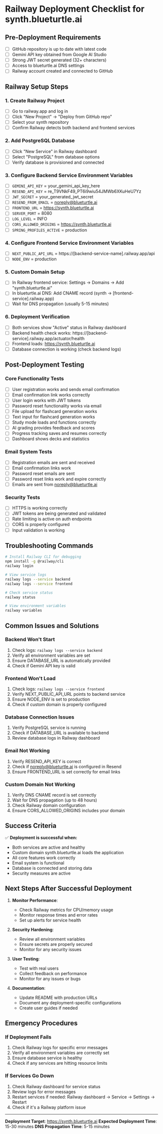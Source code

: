 # Railway Deployment Checklist for synth.blueturtle.ai

## Pre-Deployment Requirements

- [ ] GitHub repository is up to date with latest code
- [ ] Gemini API key obtained from Google AI Studio
- [ ] Strong JWT secret generated (32+ characters)
- [ ] Access to blueturtle.ai DNS settings
- [ ] Railway account created and connected to GitHub

## Railway Setup Steps

### 1. Create Railway Project
- [ ] Go to railway.app and log in
- [ ] Click "New Project" → "Deploy from GitHub repo"
- [ ] Select your synth repository
- [ ] Confirm Railway detects both backend and frontend services

### 2. Add PostgreSQL Database
- [ ] Click "New Service" in Railway dashboard
- [ ] Select "PostgreSQL" from database options
- [ ] Verify database is provisioned and connected

### 3. Configure Backend Service Environment Variables
- [ ] `GEMINI_API_KEY` = your_gemini_api_key_here
- [ ] `RESEND_API_KEY` = re_T9VNkF49_PT6i9wiu54JMWb6XKuHeU7Yz
- [ ] `JWT_SECRET` = your_generated_jwt_secret
- [ ] `RESEND_FROM_EMAIL` = noreply@blueturtle.ai
- [ ] `FRONTEND_URL` = https://synth.blueturtle.ai
- [ ] `SERVER_PORT` = 8080
- [ ] `LOG_LEVEL` = INFO
- [ ] `CORS_ALLOWED_ORIGINS` = https://synth.blueturtle.ai
- [ ] `SPRING_PROFILES_ACTIVE` = production

### 4. Configure Frontend Service Environment Variables
- [ ] `NEXT_PUBLIC_API_URL` = https://[backend-service-name].railway.app/api
- [ ] `NODE_ENV` = production

### 5. Custom Domain Setup
- [ ] In Railway frontend service: Settings → Domains → Add "synth.blueturtle.ai"
- [ ] In blueturtle.ai DNS: Add CNAME record (synth → [frontend-service].railway.app)
- [ ] Wait for DNS propagation (usually 5-15 minutes)

### 6. Deployment Verification
- [ ] Both services show "Active" status in Railway dashboard
- [ ] Backend health check works: https://[backend-service].railway.app/actuator/health
- [ ] Frontend loads: https://synth.blueturtle.ai
- [ ] Database connection is working (check backend logs)

## Post-Deployment Testing

### Core Functionality Tests
- [ ] User registration works and sends email confirmation
- [ ] Email confirmation link works correctly
- [ ] User login works with JWT tokens
- [ ] Password reset functionality works via email
- [ ] File upload for flashcard generation works
- [ ] Text input for flashcard generation works
- [ ] Study mode loads and functions correctly
- [ ] AI grading provides feedback and scores
- [ ] Progress tracking saves and resumes correctly
- [ ] Dashboard shows decks and statistics

### Email System Tests
- [ ] Registration emails are sent and received
- [ ] Email confirmation links work
- [ ] Password reset emails are sent
- [ ] Password reset links work and expire correctly
- [ ] Emails are sent from noreply@blueturtle.ai

### Security Tests
- [ ] HTTPS is working correctly
- [ ] JWT tokens are being generated and validated
- [ ] Rate limiting is active on auth endpoints
- [ ] CORS is properly configured
- [ ] Input validation is working

## Troubleshooting Commands

```bash
# Install Railway CLI for debugging
npm install -g @railway/cli
railway login

# View service logs
railway logs --service backend
railway logs --service frontend

# Check service status
railway status

# View environment variables
railway variables
```

## Common Issues and Solutions

### Backend Won't Start
1. Check logs: `railway logs --service backend`
2. Verify all environment variables are set
3. Ensure DATABASE_URL is automatically provided
4. Check if Gemini API key is valid

### Frontend Won't Load
1. Check logs: `railway logs --service frontend`
2. Verify NEXT_PUBLIC_API_URL points to backend service
3. Ensure NODE_ENV is set to production
4. Check if custom domain is properly configured

### Database Connection Issues
1. Verify PostgreSQL service is running
2. Check if DATABASE_URL is available to backend
3. Review database logs in Railway dashboard

### Email Not Working
1. Verify RESEND_API_KEY is correct
2. Check if noreply@blueturtle.ai is configured in Resend
3. Ensure FRONTEND_URL is set correctly for email links

### Custom Domain Not Working
1. Verify DNS CNAME record is set correctly
2. Wait for DNS propagation (up to 48 hours)
3. Check Railway domain configuration
4. Ensure CORS_ALLOWED_ORIGINS includes your domain

## Success Criteria

✅ **Deployment is successful when:**
- Both services are active and healthy
- Custom domain synth.blueturtle.ai loads the application
- All core features work correctly
- Email system is functional
- Database is connected and storing data
- Security measures are active

## Next Steps After Successful Deployment

1. **Monitor Performance**:
   - Check Railway metrics for CPU/memory usage
   - Monitor response times and error rates
   - Set up alerts for service health

2. **Security Hardening**:
   - Review all environment variables
   - Ensure secrets are properly secured
   - Monitor for any security issues

3. **User Testing**:
   - Test with real users
   - Collect feedback on performance
   - Monitor for any issues or bugs

4. **Documentation**:
   - Update README with production URLs
   - Document any deployment-specific configurations
   - Create user guides if needed

## Emergency Procedures

### If Deployment Fails
1. Check Railway logs for specific error messages
2. Verify all environment variables are correctly set
3. Ensure database service is healthy
4. Check if any services are hitting resource limits

### If Services Go Down
1. Check Railway dashboard for service status
2. Review logs for error messages
3. Restart services if needed: Railway dashboard → Service → Settings → Restart
4. Check if it's a Railway platform issue

---

**Deployment Target**: https://synth.blueturtle.ai
**Expected Deployment Time**: 15-30 minutes
**DNS Propagation Time**: 5-15 minutes